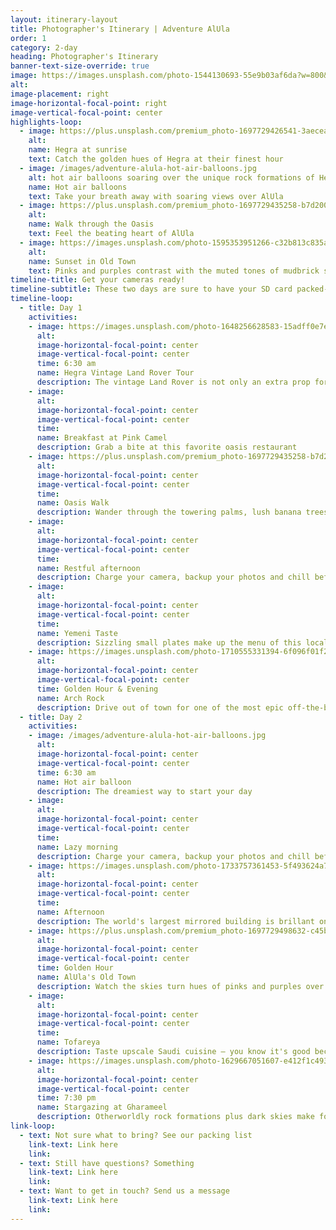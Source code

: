 ```yaml
---
layout: itinerary-layout
title: Photographer's Itinerary | Adventure AlUla
order: 1
category: 2-day
heading: Photographer's Itinerary
banner-text-size-override: true
image: https://images.unsplash.com/photo-1544130693-55e9b03af6da?w=800&auto=format&fit=crop&q=60&ixlib=rb-4.0.3&ixid=M3wxMjA3fDB8MHxzZWFyY2h8MjR8fHBob3RvZ3JhcGhlciUyMGluJTIwdGhlJTIwZGVzZXJ0fGVufDB8fDB8fHww
alt:
image-placement: right
image-horizontal-focal-point: right
image-vertical-focal-point: center
highlights-loop: 
  - image: https://plus.unsplash.com/premium_photo-1697729426541-3aecea346bc9?w=800&auto=format&fit=crop&q=60&ixlib=rb-4.0.3&ixid=M3wxMjA3fDB8MHxzZWFyY2h8NTd8fHNhdWRpfGVufDB8fDB8fHww
    alt:
    name: Hegra at sunrise
    text: Catch the golden hues of Hegra at their finest hour
  - image: /images/adventure-alula-hot-air-balloons.jpg
    alt: hot air balloons soaring over the unique rock formations of Hegra in AlUla, Saudi Arabia
    name: Hot air balloons
    text: Take your breath away with soaring views over AlUla
  - image: https://plus.unsplash.com/premium_photo-1697729435258-b7d20023c843?w=800&auto=format&fit=crop&q=60&ixlib=rb-4.0.3&ixid=M3wxMjA3fDB8MHxzZWFyY2h8NXx8ZGF0ZSUyMHBhbG1zJTVDfGVufDB8fDB8fHww
    alt:
    name: Walk through the Oasis
    text: Feel the beating heart of AlUla 
  - image: https://images.unsplash.com/photo-1595353951266-c32b813c835a?w=700&auto=format&fit=crop&q=60&ixlib=rb-4.0.3&ixid=M3wxMjA3fDB8MHxzZWFyY2h8MjJ8fHNhdWRpfGVufDB8fDB8fHww
    alt:
    name: Sunset in Old Town
    text: Pinks and purples contrast with the muted tones of mudbrick structures
timeline-title: Get your cameras ready!
timeline-subtitle: These two days are sure to have your SD card packed-full of epic shots to add to your portfolio – whether you're a seasoned photographer or still new to the game.
timeline-loop:
  - title: Day 1
    activities: 
    - image: https://images.unsplash.com/photo-1648256628583-15adff0e7e8a?w=800&auto=format&fit=crop&q=60&ixlib=rb-4.0.3&ixid=M3wxMjA3fDB8MHxzZWFyY2h8M3x8YWx1bGF8ZW58MHx8MHx8fDA%3D
      alt:
      image-horizontal-focal-point: center
      image-vertical-focal-point: center
      time: 6:30 am
      name: Hegra Vintage Land Rover Tour
      description: The vintage Land Rover is not only an extra prop for the photos, but also lets you take your time at each stop
    - image: 
      alt:
      image-horizontal-focal-point: center
      image-vertical-focal-point: center
      time: 
      name: Breakfast at Pink Camel
      description: Grab a bite at this favorite oasis restaurant
    - image: https://plus.unsplash.com/premium_photo-1697729435258-b7d20023c843?w=800&auto=format&fit=crop&q=60&ixlib=rb-4.0.3&ixid=M3wxMjA3fDB8MHxzZWFyY2h8NXx8ZGF0ZSUyMHBhbG1zJTVDfGVufDB8fDB8fHww
      alt:
      image-horizontal-focal-point: center
      image-vertical-focal-point: center
      time: 
      name: Oasis Walk
      description: Wander through the towering palms, lush banana trees and mudbrick paths
    - image: 
      alt:
      image-horizontal-focal-point: center
      image-vertical-focal-point: center
      time: 
      name: Restful afternoon
      description: Charge your camera, backup your photos and chill before golden hour
    - image: 
      alt:
      image-horizontal-focal-point: center
      image-vertical-focal-point: center
      time: 
      name: Yemeni Taste
      description: Sizzling small plates make up the menu of this local legend
    - image: https://images.unsplash.com/photo-1710555331394-6f096f01f213?w=900&auto=format&fit=crop&q=60&ixlib=rb-4.0.3&ixid=M3wxMjA3fDB8MHxzZWFyY2h8Nnx8aGFiaXRhcyUyMEFsVWxhfGVufDB8fDB8fHww
      alt:
      image-horizontal-focal-point: center
      image-vertical-focal-point: center
      time: Golden Hour & Evening
      name: Arch Rock
      description: Drive out of town for one of the most epic off-the-beaten-path spots
  - title: Day 2
    activities: 
    - image: /images/adventure-alula-hot-air-balloons.jpg
      alt:
      image-horizontal-focal-point: center
      image-vertical-focal-point: center
      time: 6:30 am
      name: Hot air balloon
      description: The dreamiest way to start your day
    - image: 
      alt:
      image-horizontal-focal-point: center
      image-vertical-focal-point: center
      time: 
      name: Lazy morning
      description: Charge your camera, backup your photos and chill before your next excursion
    - image: https://images.unsplash.com/photo-1733757361453-5f493624a734?w=800&auto=format&fit=crop&q=60&ixlib=rb-4.0.3&ixid=M3wxMjA3fDB8MHxzZWFyY2h8Mzh8fGFsdWxhfGVufDB8fDB8fHww
      alt:
      image-horizontal-focal-point: center
      image-vertical-focal-point: center
      time: 
      name: Afternoon
      description: The world's largest mirrored building is brillant on a bright sunny day
    - image: https://plus.unsplash.com/premium_photo-1697729498632-c45b1f66b571?q=80&w=2670&auto=format&fit=crop&ixlib=rb-4.0.3&ixid=M3wxMjA3fDB8MHxwaG90by1wYWdlfHx8fGVufDB8fHx8fA%3D%3D
      alt:
      image-horizontal-focal-point: center
      image-vertical-focal-point: center
      time: Golden Hour
      name: AlUla's Old Town
      description: Watch the skies turn hues of pinks and purples over this centuries old medina
    - image: 
      alt:
      image-horizontal-focal-point: center
      image-vertical-focal-point: center
      time: 
      name: Tofareya
      description: Taste upscale Saudi cuisine – you know it's good because it's frequented by the local ladies
    - image: https://images.unsplash.com/photo-1629667051607-e412f1c493c0?q=80&w=2487&auto=format&fit=crop&ixlib=rb-4.0.3&ixid=M3wxMjA3fDB8MHxwaG90by1wYWdlfHx8fGVufDB8fHx8fA%3D%3D
      alt:
      image-horizontal-focal-point: center
      image-vertical-focal-point: center
      time: 7:30 pm
      name: Stargazing at Gharameel
      description: Otherworldly rock formations plus dark skies make for unreal photos
link-loop:
  - text: Not sure what to bring? See our packing list
    link-text: Link here
    link: 
  - text: Still have questions? Something
    link-text: Link here
    link:
  - text: Want to get in touch? Send us a message
    link-text: Link here
    link:
---
```

